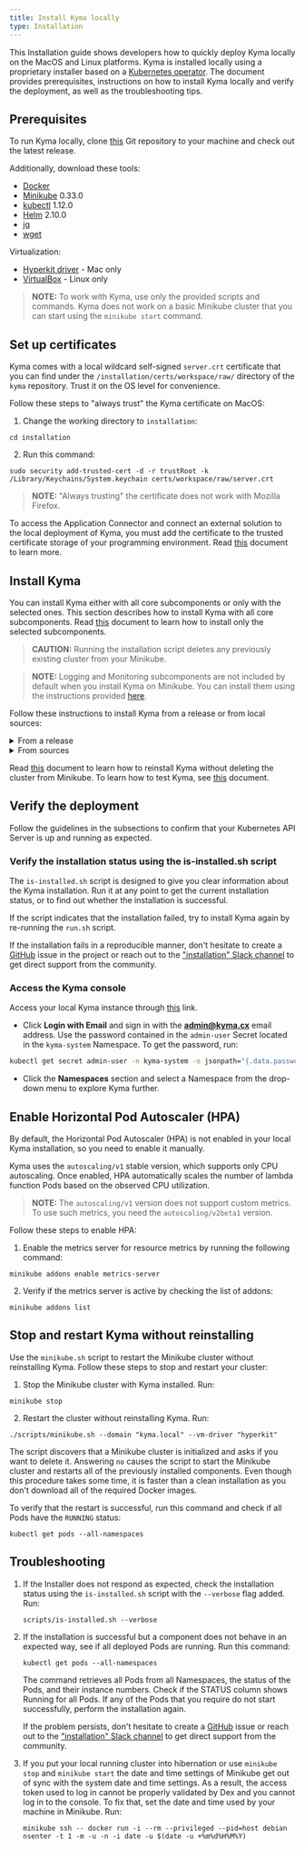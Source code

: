 ```yaml
---
title: Install Kyma locally
type: Installation
---
```


This Installation guide shows developers how to quickly deploy Kyma locally on the MacOS and Linux platforms. Kyma is installed locally using a proprietary installer based on a [Kubernetes operator](https://coreos.com/operators/). The document provides prerequisites, instructions on how to install Kyma locally and verify the deployment, as well as the troubleshooting tips.

## Prerequisites

To run Kyma locally, clone [this](https://github.com/kyma-project/kyma) Git repository to your machine and check out the latest release.

Additionally, download these tools:

- [Docker](https://www.docker.com/get-started)
- [Minikube](https://github.com/kubernetes/minikube) 0.33.0
- [kubectl](https://kubernetes.io/docs/tasks/tools/install-kubectl/) 1.12.0
- [Helm](https://github.com/kubernetes/helm) 2.10.0
- [jq](https://stedolan.github.io/jq/)
- [wget](https://www.gnu.org/software/wget/)

Virtualization:

- [Hyperkit driver](https://github.com/kubernetes/minikube/blob/master/docs/drivers.md#hyperkit-driver) - Mac only
- [VirtualBox](https://www.virtualbox.org/) - Linux only

> **NOTE:** To work with Kyma, use only the provided scripts and commands. Kyma does not work on a basic Minikube cluster that you can start using the `minikube start` command.

## Set up certificates

Kyma comes with a local wildcard self-signed `server.crt` certificate that you can find under the `/installation/certs/workspace/raw/` directory of the `kyma` repository. Trust it on the OS level for convenience.

Follow these steps to "always trust" the Kyma certificate on MacOS:

1. Change the working directory to `installation`:

  ```
  cd installation
  ```

2. Run this command:

  ```
  sudo security add-trusted-cert -d -r trustRoot -k /Library/Keychains/System.keychain certs/workspace/raw/server.crt
  ```

>**NOTE:** "Always trusting" the certificate does not work with Mozilla Firefox.

To access the Application Connector and connect an external solution to the local deployment of Kyma, you must add the certificate to the trusted certificate storage of your programming environment. Read [this](/components/application-connector#details-access-the-application-connector-on-a-local-kyma-deployment) document to learn more.

## Install Kyma

You can install Kyma either with all core subcomponents or only with the selected ones. This section describes how to install Kyma with all core subcomponents. Read [this](/root/kyma#installation-custom-component-installation) document to learn how to install only the selected subcomponents.

  > **CAUTION:** Running the installation script deletes any previously existing cluster from your Minikube.

  > **NOTE:** Logging and Monitoring subcomponents are not included by default when you install Kyma on Minikube. You can install them using the instructions provided [here](https://github.com/kyma-project/kyma/tree/master/resources).

Follow these instructions to install Kyma from a release or from local sources:
<div tabs name="asdasdas">
  <details>
  <summary>
  From a release
  </summary>

  1. Change the working directory to `installation`:
      ```
      cd installation
      ```

  2. Use the following command to run Kubernetes locally using Minikube:
      ```
      ./scripts/minikube.sh --domain "kyma.local" --vm-driver "hyperkit"
      ```

  3. Wait until the `kube-dns` Pod is ready. Run this script to setup Tiller:
      ```
      ./scripts/install-tiller.sh
      ```

  4. Go to [this](https://github.com/kyma-project/kyma/releases/) page and choose the latest release.

  5. Export the release version as an environment variable. Run:
      ```
      export LATEST={KYMA_RELEASE_VERSION}
      ```

  6. Deploy the Kyma Installer in your cluster from the `$LATEST` release:
      ```
      kubectl apply -f https://github.com/kyma-project/kyma/releases/download/$LATEST/kyma-installer-local.yaml
      ```

  7. Configure the Kyma installation using the local configuration file from the `$LATEST` release:
      ```
      wget -qO- https://github.com/kyma-project/kyma/releases/download/$LATEST/kyma-config-local.yaml | sed "s/minikubeIP: \"\"/minikubeIP: \"$(minikube ip)\"/g" | kubectl apply -f -
      ```

  8. To trigger the installation process, label the `kyma-installation` custom resource:
      ```
      kubectl label installation/kyma-installation action=install
      ```

  9. By default, the Kyma installation is a background process, which allows you to perform other tasks in the terminal window. Nevertheless, you can track the progress of the installation by running this script:
      ```
      ./scripts/is-installed.sh
      ```
</details>
<details>
<summary>
From sources
</summary>

To start the local installation from sources, run this command:

```
./installation/cmd/run.sh
```

This script sets up default parameters, starts Minikube, builds the Kyma Installer, generates local configuration, creates the Installation custom resource, and sets up the Installer.

> **NOTE:** See [this](#installation-local-installation-scripts-deep-dive) document for a detailed explanation of the `run.sh` script and the subscripts it triggers.

You can execute the `installation/cmd/run.sh` script with the following parameters:

- `--password {YOUR_PASSWORD}` which allows you to set a password for the **admin@kyma.cx** user.
- `--skip-minikube-start` which skips the execution of the `installation/scripts/minikube.sh` script.
- `--vm-driver` which points to either `virtualbox` or `hyperkit`, depending on your operating system.
  </details>
</div>

Read [this](#installation-reinstall-kyma) document to learn how to reinstall Kyma without deleting the cluster from Minikube.
To learn how to test Kyma, see [this](#details-testing-kyma) document.

## Verify the deployment

Follow the guidelines in the subsections to confirm that your Kubernetes API Server is up and running as expected.

### Verify the installation status using the is-installed.sh script

The `is-installed.sh` script is designed to give you clear information about the Kyma installation. Run it at any point to get the current installation status, or to find out whether the installation is successful.

If the script indicates that the installation failed, try to install Kyma again by re-running the `run.sh` script.

If the installation fails in a reproducible manner, don't hesitate to create a [GitHub](https://github.com/kyma-project/kyma/issues) issue in the project or reach out to the ["installation" Slack channel](https://kyma-community.slack.com/messages/CD2HJ0E78) to get direct support from the community.

### Access the Kyma console

Access your local Kyma instance through [this](https://console.kyma.local/) link.

* Click **Login with Email** and sign in with the **admin@kyma.cx** email address. Use the password contained in the  `admin-user` Secret located in the `kyma-system` Namespace. To get the password, run:

``` bash
kubectl get secret admin-user -n kyma-system -o jsonpath="{.data.password}" | base64 -D
```

* Click the **Namespaces** section and select a Namespace from the drop-down menu to explore Kyma further.


## Enable Horizontal Pod Autoscaler (HPA)

By default, the Horizontal Pod Autoscaler (HPA) is not enabled in your local Kyma installation, so you need to enable it manually.

Kyma uses the `autoscaling/v1` stable version, which supports only CPU autoscaling. Once enabled, HPA automatically scales the number of lambda function Pods based on the observed CPU utilization.

>**NOTE:** The `autoscaling/v1` version does not support custom metrics. To use such metrics, you need the `autoscaling/v2beta1` version.

Follow these steps to enable HPA:

1. Enable the metrics server for resource metrics by running the following command:
  ```
  minikube addons enable metrics-server
  ```

2. Verify if the metrics server is active by checking the list of addons:
  ```
  minikube addons list
  ```

## Stop and restart Kyma without reinstalling

Use the `minikube.sh` script to restart the Minikube cluster without reinstalling Kyma. Follow these steps to stop and restart your cluster:

1. Stop the Minikube cluster with Kyma installed. Run:
  ```
  minikube stop
  ```
2. Restart the cluster without reinstalling Kyma. Run:
  ```
  ./scripts/minikube.sh --domain "kyma.local" --vm-driver "hyperkit"
  ```

The script discovers that a Minikube cluster is initialized and asks if you want to delete it. Answering `no` causes the script to start the Minikube cluster and restarts all of the previously installed components. Even though this procedure takes some time, it is faster than a clean installation as you don't download all of the required Docker images.

To verify that the restart is successful, run this command and check if all Pods have the `RUNNING` status:

```
kubectl get pods --all-namespaces
```

## Troubleshooting

1. If the Installer does not respond as expected, check the installation status using the `is-installed.sh` script with the `--verbose` flag added. Run:
   ```
   scripts/is-installed.sh --verbose
   ```

2. If the installation is successful but a component does not behave in an expected way, see if all deployed Pods are running. Run this command:
   ```
   kubectl get pods --all-namespaces
   ```

   The command retrieves all Pods from all Namespaces, the status of the Pods, and their instance numbers. Check if the STATUS column shows Running for all Pods. If any of the Pods that you require do not start successfully, perform the installation again.

   If the problem persists, don't hesitate to create a [GitHub](https://github.com/kyma-project/kyma/issues) issue or reach out to the ["installation" Slack channel](https://kyma-community.slack.com/messages/CD2HJ0E78) to get direct support from the community.

3. If you put your local running cluster into hibernation or use `minikube stop` and `minikube start` the date and time settings of Minikube get out of sync with the system date and time settings. As a result, the access token used to log in cannot be properly validated by Dex and you cannot log in to the console. To fix that, set the date and time used by your machine in Minikube. Run:
   ```
   minikube ssh -- docker run -i --rm --privileged --pid=host debian nsenter -t 1 -m -u -n -i date -u $(date -u +%m%d%H%M%Y)
   ```
